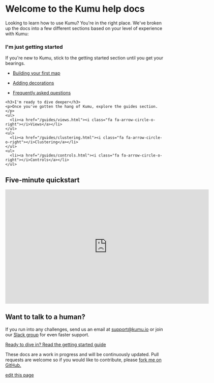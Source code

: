 # Welcome to the Kumu help docs

Looking to learn how to use Kumu? You're in the right place. We've broken up the docs into a few different sections based on your level of experience with Kumu:

<div class="row">
  <div class="col-md-6">
    <div class="guide-tile">
      <h3>I'm just getting started</h3>
      <p> If you're new to Kumu, stick to the getting started section until you get your bearings.</p>
      <ul>
        <li><a href="/getting-started/overview.html#building-your-first-map-permalink"><i class="fa fa-arrow-circle-o-right"></i>Building your first map</a></li>
      </ul>
      <ul>
        <li><a href="/getting-started/overview.html#decorations-permalink"><i class="fa fa-arrow-circle-o-right"></i>Adding decorations</a></li>
      </ul>
      <ul>
        <li><a href="/getting-started/faq.html"><i class="fa fa-arrow-circle-o-right"></i>Frequently asked questions</a></li>
      </ul>
    </div>
  </div>
  <div class="col-md-6">
    <div class="guide-tile">

    <h3>I'm ready to dive deeper</h3>
    <p>Once you've gotten the hang of Kumu, explore the guides section.</p>
    <ul>
      <li><a href="/guides/views.html"><i class="fa fa-arrow-circle-o-right"></i>Views</a></li>
    </ul>
    <ul>
      <li><a href="/guides/clustering.html"><i class="fa fa-arrow-circle-o-right"></i>Clustering</a></li>
    </ul>
    <ul>
      <li><a href="/guides/controls.html"><i class="fa fa-arrow-circle-o-right"></i>Controls</a></li>
    </ul>
  </div>
    </div>
  </div>
</div>

## Five-minute quickstart

<iframe src="https://player.vimeo.com/video/161212905" width="640" height="360" frameborder="0" webkitallowfullscreen mozallowfullscreen allowfullscreen></iframe>


## Want to talk to a human?

If you run into any challenges, send us an email at [support@kumu.io](mailto:support@kumu.io) or join our [Slack group](http://chat.kumu.io) for even faster support.

<a class="btn" href="/getting-started/overview.html">Ready to dive in? Read the getting started guide</a>

<span class="quiet">These docs are a work in progress and will be continuously updated. Pull requests are welcome so if you would like to contribute, please <a href="https://github.com/kumu/docs">fork me on GitHub.</a></span>

<span class="edit-link"><a href="https://github.com/kumu/docs/blob/master/welcome.md" target="_blank"><i class="fa fa-github"></i> edit this page</a></span>

